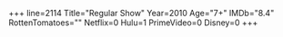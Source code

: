 +++
line=2114
Title="Regular Show"
Year=2010
Age="7+"
IMDb="8.4"
RottenTomatoes=""
Netflix=0
Hulu=1
PrimeVideo=0
Disney=0
+++

